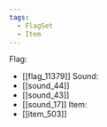 ```yaml
---
tags:
  - FlagSet
  - Item
---
```

Flag:
- [[flag_11379]]
Sound:
- [[sound_44]]
- [[sound_43]]
- [[sound_17]]
Item:
- [[item_503]]
